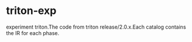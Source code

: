 # triton-exp
experiment triton.The code from triton release/2.0.x.Each catalog contains the IR for each phase.